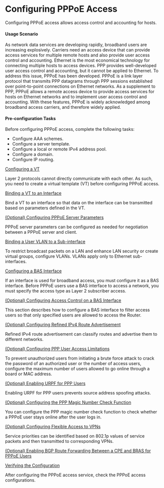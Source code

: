 Configuring PPPoE Access
========================

Configuring PPPoE access allows access control and accounting for hosts.

#### Usage Scenario

As network data services are developing rapidly, broadband users are increasing explosively. Carriers need an access device that can provide access services for multiple remote hosts and also provide user access control and accounting. Ethernet is the most economical technology for connecting multiple hosts to access devices. PPP provides well-developed user access control and accounting, but it cannot be applied to Ethernet. To address this issue, PPPoE has been developed. PPPoE is a link layer protocol that transmits PPP datagrams through PPP sessions established over point-to-point connections on Ethernet networks. As a supplement to PPP, PPPoE allows a remote access device to provide access services for hosts on Ethernet networks and to implement user access control and accounting. With these features, PPPoE is widely acknowledged among broadband access carriers, and therefore widely applied.


#### Pre-configuration Tasks

Before configuring PPPoE access, complete the following tasks:

* Configure AAA schemes.
* Configure a server template.
* Configure a local or remote IPv4 address pool.
* Configure a domain.
* Configure IP routing.


[Configuring a VT](../../../../software/nev8r10_vrpv8r16/user/ne/dc_ne_pppoe_cfg_0005.html)

Layer 2 protocols cannot directly communicate with each other. As such, you need to create a virtual template (VT) before configuring PPPoE access.

[Binding a VT to an Interface](../../../../software/nev8r10_vrpv8r16/user/ne/dc_ne_pppoe_cfg_0007.html)

Bind a VT to an interface so that data on the interface can be transmitted based on parameters defined in the VT.

[(Optional) Configuring PPPoE Server Parameters](../../../../software/nev8r10_vrpv8r16/user/ne/dc_ne_pppoe_cfg_0020.html)

PPPoE server parameters can be configured as needed for negotiation between a PPPoE server and client.

[Binding a User VLAN to a Sub-interface](../../../../software/nev8r10_vrpv8r16/user/ne/dc_ne_pppox_cfg_0139.html)

To restrict broadcast packets on a LAN and enhance LAN security or create virtual groups, configure VLANs. VLANs apply only to Ethernet sub-interfaces.

[Configuring a BAS Interface](../../../../software/nev8r10_vrpv8r16/user/ne/dc_ne_pppox_cfg_0207.html)

If an interface is used for broadband access, you must configure it as a BAS interface. Before PPPoE users use a BAS interface to access a network, you must specify the access type as Layer 2 subscriber access.

[(Optional) Configuring Access Control on a BAS Interface](../../../../software/nev8r10_vrpv8r16/user/ne/dc_ne_pppox_cfg_0007a.html)

This section describes how to configure a BAS interface to filter access users so that only specified users are allowed to access the Router.

[(Optional) Configuring Refined IPv4 Route Advertisement](../../../../software/nev8r10_vrpv8r16/user/ne/dc_ne_pppox_cfg_0001.html)

Refined IPv4 route advertisement can classify routes and advertise them to different networks.

[(Optional) Configuring PPP User Access Limitations](../../../../software/nev8r10_vrpv8r16/user/ne/dc_ne_pppoe_cfg_0008.html)

To prevent unauthorized users from initiating a brute force attack to crack the password of an authorized user or the number of access users, configure the maximum number of users allowed to go online through a board or MAC address.

[(Optional) Enabling URPF for PPP Users](../../../../software/nev8r10_vrpv8r16/user/ne/dc_ne_pppox_cfg_0002.html)

Enabling URPF for PPP users prevents source address spoofing attacks.

[(Optional) Configuring the PPP Magic Number Check Function](../../../../software/nev8r10_vrpv8r16/user/ne/dc_ne_pppox_cfg_0285.html)

You can configure the PPP magic number check function to check whether a PPPoE user stays online after the user logs in.

[(Optional) Configuring Flexible Access to VPNs](../../../../software/nev8r10_vrpv8r16/user/ne/dc_ne_ipox_cfg_0022_copy.html)

Service priorities can be identified based on 802.1p values of service packets and then transmitted to corresponding VPNs.

[(Optional) Enabling BGP Route Forwarding Between a CPE and BRAS for PPPoE Users](../../../../software/nev8r10_vrpv8r16/user/ne/dc_ne_cfg_bras_0019.html)



[Verifying the Configuration](../../../../software/nev8r10_vrpv8r16/user/ne/dc_ne_pppoe_cfg_0009.html)

After configuring the PPPoE access service, check the PPPoE access configurations.